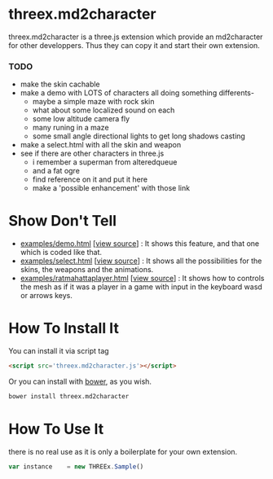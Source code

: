 threex.md2character
===================

threex.md2character is a three.js extension which provide an md2character for other developpers.
Thus they can copy it and start their own extension.

### TODO
* make the skin cachable
* make a demo with LOTS of characters all doing something differents-
    - maybe a simple maze with rock skin
    - what about some localized sound on each
    - some low altitude camera fly
    - many runing in a maze
    - some small angle directional lights to get long shadows casting
* make a select.html with all the skin and weapon
* see if there are other characters in three.js
    - i remember a superman from alteredqueue
    - and a fat ogre
    - find reference on it and put it here
    - make a 'possible enhancement' with those link



Show Don't Tell
===============
* [examples/demo.html](http://jeromeetienne.github.io/threex.md2character/examples/demo.html)
\[[view source](https://github.com/jeromeetienne/threex.md2character/blob/master/examples/demo.html)\] :
It shows this feature, and that one which is coded like that.
* [examples/select.html](http://jeromeetienne.github.io/threex.md2character/examples/select.html)
\[[view source](https://github.com/jeromeetienne/threex.md2character/blob/master/examples/select.html)\] :
It shows all the possibilities for the skins, the weapons and the animations.
* [examples/ratmahattaplayer.html](http://jeromeetienne.github.io/threex.md2character/examples/ratmahattaplayer.html)
\[[view source](https://github.com/jeromeetienne/threex.md2character/blob/master/examples/ratmahattaplayer.html)\] :
It shows how to controls the mesh as if it was a player in a game with input
in the keyboard wasd or arrows keys.

How To Install It
=================

You can install it via script tag

```html
<script src='threex.md2character.js'></script>
```

Or you can install with [bower](http://bower.io/), as you wish.

```bash
bower install threex.md2character
```

How To Use It
=============

there is no real use as it is only a boilerplate for your own extension.

```javascript
var instance    = new THREEx.Sample()
```